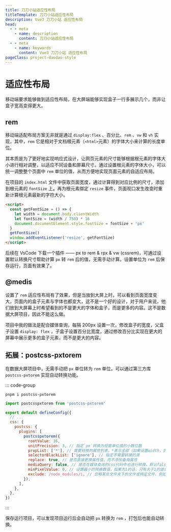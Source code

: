 ```yaml
---
title: 刀刀小站适应性布局
titleTemplate: 刀刀小站适应性布局
description: Vue3 刀刀小站 适应性布局
head:
  - - meta
    - name: description
      content: 刀刀小站适应性布局
  - - meta
    - name: keywords
      content: Vue3 刀刀小站 适应性布局
pageClass: project-daodao-style
---
```


# 适应性布局

移动端要求能够做到适应性布局，在大屏端能够实现盒子一行多展示几个，而非让盒子宽高变得更大。

## rem

移动端适配布局方案无非就是通过 `display:flex` 、百分比、`rem` 、`vw` 和 `vh` 实现，其中，`rem` 它是相对于文档根元素（`<html>`元素）的字体大小来计算的长度单位。

其本质是为了更好地实现响应式设计，让网页元素的尺寸能够根据根元素的字体大小进行相对调整，以适应不同设备和屏幕尺寸。通过设置根元素的字体大小，可以统一调整整个页面中 `rem` 单位的值，从而方便地实现页面元素的自适应布局。

在项目的 `index.html` 文件中获取页面宽度，通过计算得到对应比例的尺寸，添加到根元素的 `fontSize` 上。再为根元素绑定 `resize` 事件，页面视口发生改变时重新计算根元素最新的字符大小。

```html
<script>
  const getFontSize = () => {
    let width = document.body.clientWidth
    let fontSize = (width / 750) * 16
    document.documentElement.style.fontSize = fontSize + 'px'
  }
  getFontSize()
  window.addEventListener('resize', getFontSize)
</script>
```

后续在 VsCode 下载一个插件 —— px to rem & rpx & vw (cssrem)，可通过设置默认转换尺寸帮助计算 `px` 转 `rem` 后的值，无需手动计算。设置单位为 `rem` 后保存运行，页面有效果了。

## @medis

设置了 `rem` 适应性布局有了效果，但是当放到大屏上时，可以看到页面宽度变大，页面内的盒子元素与字体也都变大，这不是一个好的设计，对于用户来说，他们放到大屏幕上时希望看到的不是更大的字体和盒子，而是更多的内容。这不是数据大屏项目，因此不能这么做。

项目中我的做法是配合媒体查询，每隔 200px 设置一次，修改盒子的宽度，父盒子设置 `display: flex` ，子盒子设置百分比宽度，通过修改百分比实现在更大的屏幕中展示更多的盒子元素，而不是更大的内容。

## 拓展：postcss-pxtorem

在数据大屏项目中，无需手动把 `px` 单位转为 `rem` 单位，可以通过第三方库 `postcss-pxtorem` 实现自动转换功能。

::: code-group

```[下载依赖]
pnpm i postcss-pxtorem
```

```js [vite.config.js引入依赖]
import postcsspxtorem from 'postcss-pxtorem'
```

```js [使用]
export default defineConfig({
  // ...
  css: {
    postcss: {
      plugins: [
        postcsspxtorem({
          rootValue: 16,
          unitPrecision: 3, // 指定`px`转换为视窗单位值的小数位数
          propList: ['*'], // 需要转换的属性列表，*表示全部（如果设置width，则width的值会被转换）
          selectorBlackList: ['ignore'], // 指定不需要转换的类
          replace: true, // 是否直接更换属性值，而不添加备用属性
          mediaQuery: false, // 是否在媒体查询的css代码中也进行转换，默认false
          minPixelValue: 0, // 设置最小的转换数值，如果为1的话，只有大于1的值会被转换
          exclude: /node_modules/i, // 忽略某些文件夹下的文件或特定文件，例如 'node_modules' 下的文件
        }),
      ],
    },
  },
})
```

:::

保存运行项目，可以发现项目运行后会自动把 `px` 转换为 `rem` ，打包后也能自动转换。
